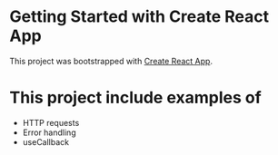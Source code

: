 # Getting Started with Create React App

This project was bootstrapped with [Create React App](https://github.com/facebook/create-react-app).

# This project include examples of
- HTTP requests
- Error handling
- useCallback
